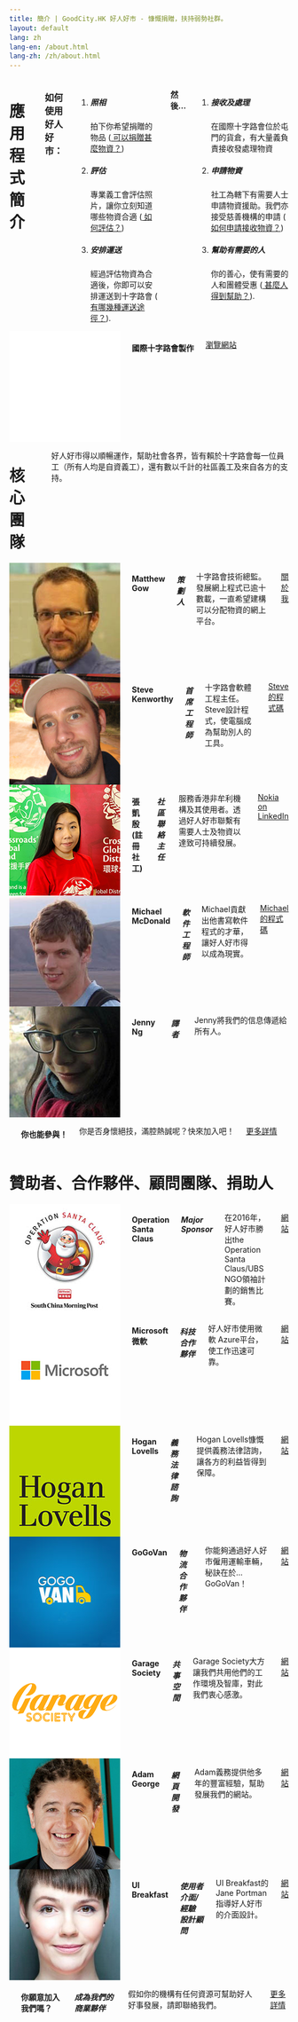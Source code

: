 ```yaml
---
title: 簡介 | GoodCity.HK 好人好市 - 慷慨捐贈，扶持弱勢社群。
layout: default
lang: zh
lang-en: /about.html
lang-zh: /zh/about.html
---
```


<div class="row">
  <div class="large-8 large-offset-1 medium-offset-1 medium-15 columns first">
    <h1>應用程式簡介</h1>
    <h3>如何使用好人好市：</h3>
    <ol class="large-text">
      <li>
        <h5><i class="fa fa-camera"></i> 照相</h5> 拍下你希望捐贈的物品 (<a href="faq.html#whatkindsofgoods"> 可以捐贈甚麼物資？</a>)
      </li>
      <li>
        <h5><i class="fa fa-check-square-o"></i> 評估</h5> 專業義工會評估照片，讓你立刻知道哪些物資合適 (<a
          href="faq.html#howdoreviewersdecide"> 如何評估？</a>)
      </li>
      <li>
        <h5><i class="fa fa-truck"></i> 安排運送</h5> 經過評估物資為合適後，你即可以安排運送到十字路會 (<a
          href="faq.html#whattransportoptionsareavailable"> 有哪幾種運送途徑？</a>).
      </li>
    </ol>
    <h4>然後&hellip;</h4>
    <ol>
      <li>
        <h5><i class="fa fa-cubes"></i> 接收及處理</h5> 在國際十字路會位於屯門的貨倉，有大量義負責接收發處理物資
      </li>
      <li>
        <h5><i class="fa fa-users"></i> 申請物資</h5> 社工為轄下有需要人士申請物資援助。我們亦接受慈善機構的申請 (<a href="faq.html#howarerequestsmade">
          如何申請接收物資？</a>)
      </li>
      <li>
        <h5><i class="fa fa-heart"></i> 幫助有需要的人</h5> 你的善心，使有需要的人和團體受惠 (<a href="faq.html#whoishelped"> 甚麼人得到幫助？</a>).
      </li>
    </ol>
  </div>
  <div class="large-4 large-offset-1 medium-13 medium-offset-1 columns feature-image round end">
    <img src="../assets/images/Global-Distribution_logo_white.png" alt="Global Distribution Logo">
    <h4>國際十字路會製作</h4>
    <p><a href="https://www.crossroads.org.hk/zh-hant/global-distribution-tw/" class="button small">瀏覽網站</a></p>
  </div>
</div>

<div class="row">
  <div class="small-13 small-offset-1 columns text-center">
    <h1>核心團隊</h1>
    <p>好人好市得以順暢運作，幫助社會各界，皆有賴於十字路會每一位員工（所有人均是自資義工），還有數以千計的社區義工及來自各方的支持。</p>
  </div>
</div>

<div class="row">
  <div class="large-4 large-offset-1 medium-13 medium-offset-1 columns feature-image round">
    <img src="../assets/images/matthew-gow.jpg" alt="Matthew Gow">
    <h4>Matthew Gow</h4>
    <h5>策劃人</h5>
    <p class="show-for-medium-up">十字路會技術總監。發展網上程式已逾十數載，一直希望建構可以分配物資的網上平台。</p>
    <p><a href="https://www.linkedin.com/in/mattgow" class="button small">關於我</a></p>
  </div>
  <div class="large-4 medium-13 medium-offset-1 columns feature-image round">
    <img src="../assets/images/steve-kenworthy.png" alt="Steve Kenworthy">
    <h4>Steve Kenworthy</h4>
    <h5>首席工程師</h5>
    <p class="show-for-medium-up">十字路會軟體工程主任。Steve設計程式，使電腦成為幫助別人的工具。</p>
    <p><a href="https://github.com/steveyken" class="button small">Steve的程式碼</a></p>
  </div>
  <div class="large-4 medium-13 medium-offset-1 columns feature-image round end">
    <img src="../assets/images/nokia.jpg" alt="Nokia Cheung">
    <h4>張凱殷 (註冊社工)</h4>
    <h5>社區聯絡主任</h5>
    <p class="show-for-medium-up">服務香港非牟利機構及其使用者。透過好人好巿聯繫有需要人士及物資以達致可持續發展。</p>
    <p><a href="https://www.linkedin.com/in/nokiacheung/" class="button small">Nokia on LinkedIn</a></p>
  </div>
</div>

<div class="row">
  <div class="large-4 large-offset-1 medium-13 medium-offset-1 columns feature-image round">
    <img src="../assets/images/michael-mcdonald.jpg" border="0" alt="Michael McDonald">
    <h4>Michael McDonald</h4>
    <h5>軟件工程師</h5>
    <p class="show-for-medium-up">Michael貢獻出他書寫軟件程式的才華，讓好人好市得以成為現實。</p>
    <p><a href="https://github.com/mcm-ham" class="button small">Michael的程式碼</a></p>
  </div>
  <div class="large-4 medium-13 medium-offset-1 columns feature-image round">
    <img src="../assets/images/jenny-ng.jpg" alt="Jenny Ng">
    <h4>Jenny Ng</h4>
    <h5>譯者</h5>
    <p class="show-for-medium-up">Jenny將我們的信息傳遞給所有人。</p>
  </div>
  <div class="large-4 medium-13 medium-offset-1 columns feature-image round end">
    <div class="generic"><i class="fa fa-camera"></i></div>
    <h4>你也能參與！</h4>
    <p class="show-for-medium-up">你是否身懷絕技，滿腔熱誠呢？快來加入吧！</p>
    <p><a href="get-involved.html" class="button small">更多詳情</a></p>
  </div>
</div>

<div class="row">
  <div class="small-13 small-offset-1 columns text-center">
    <h1 id="partners">贊助者、合作夥伴、顧問團隊、捐助人</h1>
  </div>
</div>

<div class="row">
  <div class="large-4 medium-13 medium-offset-1 columns feature-image">
    <img src="../assets/images/operation-santa-claus.jpg" alt="Operation Santa Claus">
    <h4>Operation Santa Claus</h4>
    <h5>Major Sponsor</h5>
    <p class="show-for-medium-up">在2016年，好人好市勝出the Operation Santa Claus/UBS NGO領袖計劃的銷售比賽。</p>
    <p><a href="https://web.swk.cuhk.edu.hk/en-gb/home/leadership/project-and-pitching" class="button small">網站</a></p>
  </div>
  <div class="large-4 medium-13 medium-offset-1 columns feature-image end">
    <img src="../assets/images/microsoft.jpg" border="0" alt="Microsoft">
    <h4>Microsoft 微軟</h4>
    <h5>科技合作夥伴</h5>
    <p class="show-for-medium-up">好人好市使用微軟 Azure平台，使工作迅速可靠。</p>
    <p><a href="http://www.microsoft.com/zh-hk/" class="button small">網站</a></p>
  </div>
  <div class="large-4 medium-13 medium-offset-1 columns feature-image">
    <img src="../assets/images/hogan-lovells.jpg" alt="Hogan Lovells">
    <h4>Hogan Lovells</h4>
    <h5>義務法律諮詢</h5>
    <p class="show-for-medium-up">Hogan Lovells慷慨提供義務法律諮詢，讓各方的利益皆得到保障。</p>
    <p><a href="https://www.hoganlovells.com/zh/locations/hong-kong" class="button small">網站</a></p>
  </div>
</div>

<div class="row">
  <div class="large-4 large-offset-1 medium-13 medium-offset-1 columns feature-image">
    <img src="../assets/images/gogovan.jpg" alt="GoGoVan">
    <h4>GoGoVan</h4>
    <h5>物流合作夥伴</h5>
    <p class="show-for-medium-up">你能夠通過好人好市僱用運輸車輛，秘訣在於... GoGoVan！</p>
    <p><a href="http://gogovan.com.hk/" class="button small">網站</a></p>
  </div>
  <div class="large-4 large-offset-1 medium-13 medium-offset-1 columns feature-image end">
    <img src="../assets/images/garage-society.gif" alt="Garage Society">
    <h4>Garage Society</h4>
    <h5>共事空間</h5>
    <p class="show-for-medium-up">Garage Society大方讓我們共用他們的工作環境及智庫，對此我們衷心感激。</p>
    <p><a href="http://www.thegaragesociety.com/" class="button small">網站</a></p>
  </div>
</div>

<div class="row">
  <div class="large-4 large-offset-1 medium-13 medium-offset-1 columns feature-image round">
    <img src="../assets/images/adam-george.jpg" alt="Adam George">
    <h4>Adam George</h4>
    <h5>網頁開發</h5>
    <p class="show-for-medium-up">Adam義務提供他多年的豐富經驗，幫助發展我們的網站。</p>
    <p><a href="https://medium.com/@adaw" class="button small">網站</a></p>
  </div>
  <div class="large-4 medium-13 medium-offset-1 columns feature-image round">
    <img src="../assets/images/jane-portman.jpg" alt="Jane Portman">
    <h4>UI Breakfast</h4>
    <h5>使用者介面/經驗 設計顧問</h5>
    <p class="show-for-medium-up">UI Breakfast的 Jane Portman指導好人好市的介面設計。</p>
    <p><a href="http://uibreakfast.com/" class="button small">網站</a></p>
  </div>
  <div class="large-4 medium-13 medium-offset-1 columns feature-image round end">
    <div class="generic"><i class="fa fa-camera"></i></div>
    <h4>你願意加入我們嗎？</h4>
    <h5>成為我們的商業夥伴</h5>
    <p class="show-for-medium-up">假如你的機構有任何資源可幫助好人好事發展，請即聯絡我們。</p>
    <p><a href="get-involved.html#corporate-partnerships" class="button small">更多詳情</a></p>
  </div>
</div>
